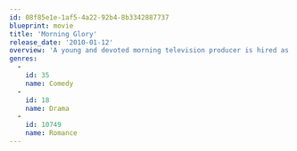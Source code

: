 ```yaml
---
id: 08f85e1e-1af5-4a22-92b4-8b3342887737
blueprint: movie
title: 'Morning Glory'
release_date: '2010-01-12'
overview: 'A young and devoted morning television producer is hired as an executive producer on a  long-running morning show at a once-prominent but currently failing station in New York City. Eager to keep the show on air, she recruits a former news journalist and anchor who disapproves of co-hosting a show that does not deal with real news stories.'
genres:
  -
    id: 35
    name: Comedy
  -
    id: 18
    name: Drama
  -
    id: 10749
    name: Romance
---
```

